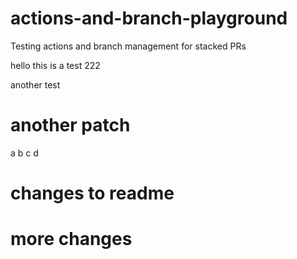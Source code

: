 # actions-and-branch-playground
Testing actions and branch management for stacked PRs

hello this is a test  222

another test

# another patch
a b c d

# changes to readme

# more changes
